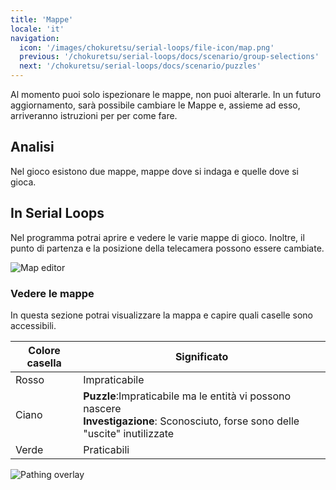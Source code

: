 ```yaml
---
title: 'Mappe'
locale: 'it'
navigation:
  icon: '/images/chokuretsu/serial-loops/file-icon/map.png'
  previous: '/chokuretsu/serial-loops/docs/scenario/group-selections'
  next: '/chokuretsu/serial-loops/docs/scenario/puzzles'
---
```


Al momento puoi solo ispezionare le mappe, non puoi alterarle. In un futuro aggiornamento, sarà possibile cambiare le
Mappe e, assieme ad esso, arriveranno istruzioni per per come fare.

## Analisi

Nel gioco esistono due mappe, mappe dove si indaga e quelle dove si gioca.

## In Serial Loops
Nel programma potrai aprire e vedere le varie mappe di gioco. Inoltre, il punto di partenza e la posizione della telecamera possono essere
cambiate.

![Map editor](/images/chokuretsu/serial-loops/map-editing.png)

### Vedere le mappe
In questa sezione potrai visualizzare la mappa e capire quali caselle sono accessibili.

| Colore casella | Significato |
|-------------|---------|
| Rosso | Impraticabile |
| Ciano | **Puzzle**:Impraticabile ma le entità vi possono nascere<br/>**Investigazione**: Sconosciuto, forse sono delle "uscite" inutilizzate |
| Verde | Praticabili |

![Pathing overlay](/images/chokuretsu/serial-loops/map-pathing-overlay.png)